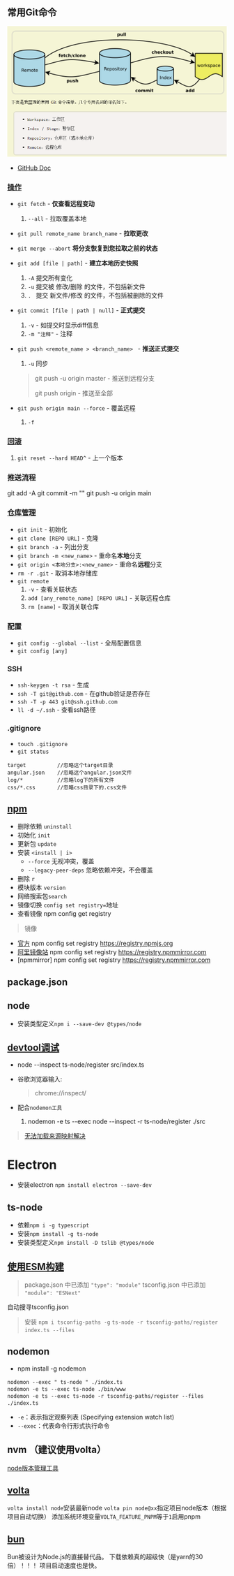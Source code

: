 ## 常用Git命令

<img src="../image/image-20220525000703167.png" alt="image-20220525000703167"  />

- [GitHub Doc](https://docs.github.com/cn/get-started/using-git/pushing-commits-to-a-remote-repository)


### [操作](https://docs.github.com/cn/get-started/using-git/pushing-commits-to-a-remote-repository)

- `git fetch` - **仅查看远程变动**
  1. `--all` - 拉取覆盖本地
- `git pull remote_name branch_name` - **拉取更改**
- `git merge --abort` **将分支恢复到您拉取之前的状态**



- `git add [file | path]` - **建立本地历史快照**
  
  1. `-A`     提交所有变化
  2. `-u`     提交被 修改/删除 的文件，不包括新文件
  3. `. `       提交 新文件/修改 的文件，不包括被删除的文件
  
- `git commit [file | path | null]` - **正式提交**
  
  1. `-v` - 如提交时显示diff信息
  2. `-m "注释"` - 注释
  
- `git push <remote_name > <branch_name> `  - **推送正式提交**

  1. `-u` 同步

  > git push -u origin master - 推送到远程分支
  >
  > git push origin  - 推送至全部
  
- `git push origin main --force` - 覆盖远程

  1. `-f` 

### [回滚](https://zhuanlan.zhihu.com/p/137856034)

  1. `git reset --hard HEAD^` - 上一个版本

### 推送流程

git add -A
git commit -m ""
git push -u origin main

### [仓库管理](https://docs.github.com/cn/get-started/getting-started-with-git/managing-remote-repositories)

- `git init` - 初始化
- `git clone [REPO URL]` - 克隆
- `git branch -a` - 列出分支
- `git branch -m <new_name>` - 重命名**本地**分支
- `git origin <本地分支>:<new_name>` - 重命名**远程**分支
- `rm -r .git` - 取消本地存储库
- `git remote`
  1. `-v` - 查看关联状态
  2. `add [any_remote_name] [REPO URL]` - 关联远程仓库
  3. `rm [name]` - 取消关联仓库

### 配置

- `git config --global --list` - 全局配置信息
- `git config [any]`

### SSH

- `ssh-keygen -t rsa` - 生成
- `ssh -T git@github.com` - 在github验证是否存在
- `ssh -T -p 443 git@ssh.github.com`
- `ll -d ~/.ssh` - 查看ssh路径

### .gitignore

- `touch .gitignore` 
- `git status`

```
target          //忽略这个target目录
angular.json    //忽略这个angular.json文件
log/*           //忽略log下的所有文件
css/*.css       //忽略css目录下的.css文件
```



## [npm](https://segmentfault.com/a/1190000012099112)

- 删除依赖 `uninstall`
- 初始化 `init`
- 更新包 `update`
- 安装 `<install | i>`
  - `--force` 无视冲突，覆盖
  - `--legacy-peer-deps` 忽略依赖冲突，不会覆盖
- 删除 `r`
- 模块版本 `version`
- 网络搜索包`search`
- 镜像切换 `config set registry=`地址
- 查看镜像 npm config get registry

> 镜像

- [官方](https://registry.npmjs.org/) npm config set registry https://registry.npmjs.org
- [阿里镜像站](https://developer.aliyun.com/mirror/?spm=a2c6h.13651102.0.0.5bbc1b11Doi1G6&serviceType=mirror&tag=%E8%AF%AD%E8%A8%80) npm config set registry https://registry.npmmirror.com
- [npmmirror] npm config set registry https://registry.npmmirror.com


## package.json



## node

- 安装类型定义`npm i --save-dev @types/node`

## [devtool调试](https://nodejs.org/en/docs/guides/debugging-getting-started/)

- node --inspect ts-node/register src/index.ts

- 谷歌浏览器输入:

  > chrome://inspect/
  
- 配合`nodemon工具` 

  1. nodemon -e ts --exec node --inspect -r ts-node/register ./src

> [无法加载来源映射解决](https://www.lmcc.top/articles/414.html)

# Electron

-   安装electron `npm install electron --save-dev`

## ts-node

- 依赖`npm i -g typescript`
- 安装`npm install -g ts-node`
- 安装类型定义`npm install -D tslib @types/node`

## [使用ESM构建](https://www.ruanyifeng.com/blog/2020/08/how-nodejs-use-es6-module.html)

> package.json 中已添加 `"type": "module"`
> tsconfig.json 中已添加 `"module": "ESNext"`

自动搜寻tsconfig.json

> 安装 `npm i tsconfig-paths -g`
> `ts-node -r tsconfig-paths/register index.ts --files`

## nodemon

- npm install -g nodemon

```
nodemon --exec " ts-node " ./index.ts
nodemon -e ts --exec ts-node ./bin/www
nodemon -e ts --exec ts-node -r tsconfig-paths/register --files ./index.ts
```

- `-e`：表示指定观察列表 (Specifying extension watch list)
- `--exec`：代表命令行形式执行命令

## nvm （建议使用volta）

[node版本管理工具](https://cloud.tencent.com/developer/article/1409081)

## [volta](https://volta.sh/)

`volta install node`安装最新node
`volta pin node@xx`指定项目node版本（根据项目自动切换）
添加系统环境变量`VOLTA_FEATURE_PNPM`等于`1`启用pnpm

## [bun](https://bun.sh/)
Bun被设计为Node.js的直接替代品。
下载依赖真的超级快（是yarn的30倍）！！！
项目启动速度也是快。
